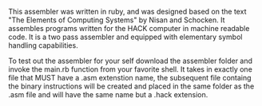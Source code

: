 This assembler was written in ruby, and was designed based on the text "The Elements of Computing Systems" by Nisan and Schocken.
It assembles programs written for the HACK computer in machine readable code. It is a two pass assembler and equipped with elementary symbol handling capabilities.

To test out the assembler for your self download the assembler folder and invoke the main.rb function from your favorite shell.
It takes in exactly one file that MUST have a .asm extenstion name, the subsequent file containg the binary instructions will be created and placed in the same folder as the .asm file and will have the same name but a .hack extension.
